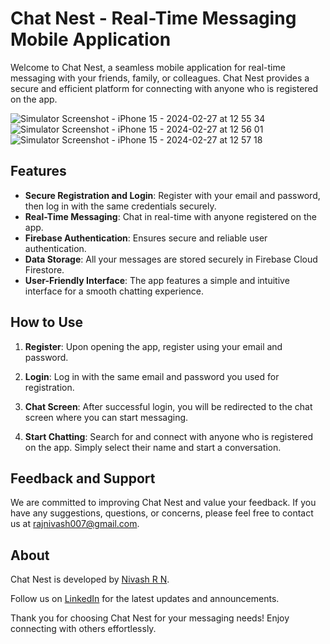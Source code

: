# Chat Nest - Real-Time Messaging Mobile Application

Welcome to Chat Nest, a seamless mobile application for real-time messaging with your friends, family, or colleagues. Chat Nest provides a secure and efficient platform for connecting with anyone who is registered on the app.

![Simulator Screenshot - iPhone 15 - 2024-02-27 at 12 55 34](https://github.com/RNNivash/Sky_scope/assets/90308206/cfd260e4-46d6-4f26-963e-2bf89b6cea07)
![Simulator Screenshot - iPhone 15 - 2024-02-27 at 12 56 01](https://github.com/RNNivash/Sky_scope/assets/90308206/e66322c0-83be-4a4d-b383-67a21ea33106)
![Simulator Screenshot - iPhone 15 - 2024-02-27 at 12 57 18](https://github.com/RNNivash/Sky_scope/assets/90308206/bdf8d073-1bd6-4b59-9f78-087fa640a190)

## Features

- **Secure Registration and Login**: Register with your email and password, then log in with the same credentials securely.
- **Real-Time Messaging**: Chat in real-time with anyone registered on the app.
- **Firebase Authentication**: Ensures secure and reliable user authentication.
- **Data Storage**: All your messages are stored securely in Firebase Cloud Firestore.
- **User-Friendly Interface**: The app features a simple and intuitive interface for a smooth chatting experience.
  
## How to Use

1. **Register**: Upon opening the app, register using your email and password.
   
2. **Login**: Log in with the same email and password you used for registration.

3. **Chat Screen**: After successful login, you will be redirected to the chat screen where you can start messaging.

4. **Start Chatting**: Search for and connect with anyone who is registered on the app. Simply select their name and start a conversation.

## Feedback and Support

We are committed to improving Chat Nest and value your feedback. If you have any suggestions, questions, or concerns, please feel free to contact us at [rajnivash007@gmail.com](mailto:rajnivash007@gmail.com).

## About

Chat Nest is developed by [Nivash R N](https://github.com/RNNivash).

Follow us on [LinkedIn](https://www.linkedin.com/in/nivash-r-n-sns/) for the latest updates and announcements.

Thank you for choosing Chat Nest for your messaging needs! Enjoy connecting with others effortlessly.
